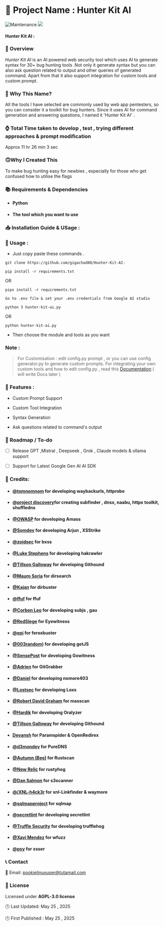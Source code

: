 


🚀 Project Name : Hunter Kit AI
===============

![Maintenance](https://img.shields.io/badge/Maintained%3F-yes-pink.svg)
<a href="https://github.com/gigachad80/grep-backURLs/issues"><img src="https://img.shields.io/badge/contributions-welcome-brightgreen.svg?style=flat"></a>

#### Hunter Kit AI : 

### 📌 Overview


 *_Hunter Kit AI_* is an AI powered web security tool which uses AI to generate syntax for 30+ bug hunting tools .Not only it generate syntax but you can also ask question related to output and other queries of generated command. Apart from that it also support integration for custom tools and custom prompt. 

### 🤔 Why This Name?

All the tools I have selected are commonly used by web app pentesters, so you can consider it a toolkit for bug hunters. Since it uses AI for command generation and answering questions, I named it 'Hunter Kit AI' .  


### ⌚ Total Time taken to develop , test , trying different approaches & prompt modification 

 Approx 11 hr 26 min 3 sec 

### 🙃Why I Created This

 To make bug hunting easy for newbies , especially for those who get confused how to utilise the flags

### 📚  Requirements & Dependencies

* #### Python 
* #### The tool which you want to use 

### 📥 Installation Guide & USage : 

### 🍃 Usage :

- Just copy paste these commands .

```
git clone https://github.com/gigachad80/Hunter-Kit-AI-
```
```
pip install -r requirements.txt
```
OR 
```
pipx install -r requirements.txt
```

```
Go to .env file & set your .env credentials from Google AI studio
```

```
python 3 hunter-kit-ai.py
```
OR

```
python hunter-kit-ai.py
```

- Then choose the module and tools as you want

### Note : 

> For Customisation : edit config.py prompt , or you can use config generator.py to generate custom prompts. For integrating your own custom tools and how to edit config.py , read this [Documentation]() ( will write Docs later )

### 💫 Features  : 

- Custom Prompt Support

- Custom Tool Integration

- Syntax Generation

- Ask questions related to command's output 



### 📝 Roadmap / To-do 

- [ ] Release GPT ,Mistral , Deepseek , Grok , Claude models & ollama support
- [ ] Support for Latest Google Gen AI AI SDK  



### 💓 Credits:


* #### [@tomnomnom](https://github.com/tomnomnom) for developing waybackurls, httprobe
* ####  [@project discovery](https://github.com/projectdiscovery)for creating subfinder , dnsx, naabu, httpx toolkit, shuffledns

* #### [@OWASP](https://github.com/owasp-amass) for developing Amass
* #### [@Somdev](https://github.com/s0md3v) for developing Arjun , XSStrike 
* #### [@zoidsec](https://github.com/ethicalhackingplayground/) for bxss 
* #### [@Luke Stephens](https://github.com/hakluke) for developing hakrawler
* #### [@Tillson Galloway](https://github.com/tillson) for developing Githound
* #### [@Mauro Soria](https://github.com/maurosoria) for dirsearch
* #### [@Kajan](https://github.com/KajanM) for dirbuster
* #### [@ffuf](https://github.com/ffuf/) for ffuf
* #### [@Corben Leo](https://github.com/lc) for developing subjs , gau 
* #### [@RedSIege](https://github.com/RedSiege) for Eyewitness
* #### [@epi](https://github.com/epi052) for feroxbuster
* #### [@003random](https://github.com/003random)) for developing getJS
* #### [@SensePost](https://github.com/sensepost) for developing Gowitness 
* #### [@Adrien](https://github.com/hisxo) for GitGrabber
* #### [@Daniel](https://github.com/devploit) for developing nomore403
* #### [@Lostsec](https://github.com/coffinxp) for developing Loxs
* #### [@Robert David Graham](https://github.com/robertdavidgraham) for masscan
* #### [@Hardik](https://github.com/r0075h3ll) for developing Oralyzer
* #### [@Tillson Galloway](https://github.com/tillson) for developing Githound
* #### [Devansh](https://github.com/ethicalhackingplayground/) for Paramspider & OpenRedirex
* #### [@d3mondev](https://github.com/d3mondev) for PureDNS
* #### [@Autumn (Bee)](https://github.com/bee-san) for Rustscan
* #### [@New Relic](https://github.com/newrelic/) for rustyhog
* #### [@Dan Salmon](https://github.com/sa7mon) for s3scanner 
* #### [@/XNL-h4ck3r](https://github.com/xnl-h4ck3r) for xnl-Linkfinder & waymore
* #### [@sqlmapproject](https://github.com/sqlmapproject) for sqlmap
* #### [@secretlint](https://github.com/secretlint) for developing secretlint
* #### [@Truffle Security](https://github.com/trufflesecurity) for developing trufflehog
* #### [@Xavi Mendez](https://github.com/xmendez) for wfuzz
* #### [@psy](https://github.com/epsylon) for xsser


### 📞 Contact


 📧 Email: pookielinuxuser@tutamail.com


### 📄 License

Licensed under **AGPL-3.0 license**

🕒 Last Updated: May 25 , 2025 

🕒 First Published : May 25 ,  2025
